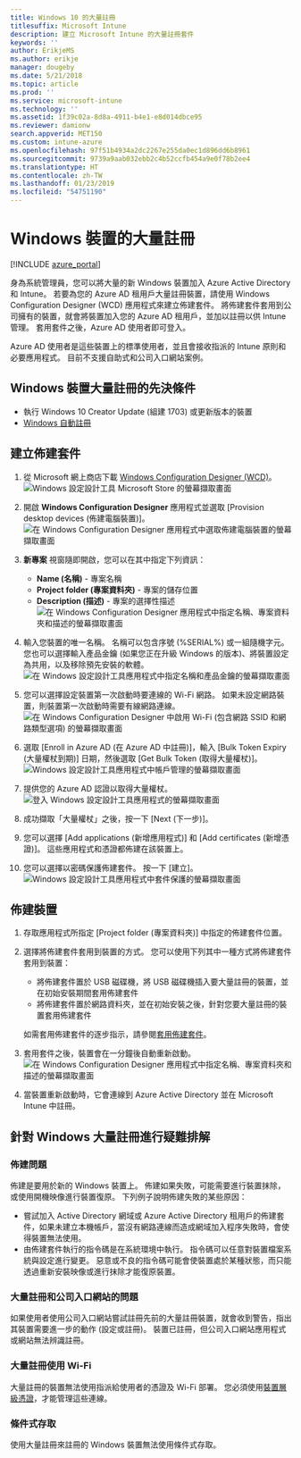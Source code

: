 ```yaml
---
title: Windows 10 的大量註冊
titlesuffix: Microsoft Intune
description: 建立 Microsoft Intune 的大量註冊套件
keywords: ''
author: ErikjeMS
ms.author: erikje
manager: dougeby
ms.date: 5/21/2018
ms.topic: article
ms.prod: ''
ms.service: microsoft-intune
ms.technology: ''
ms.assetid: 1f39c02a-8d8a-4911-b4e1-e8d014dbce95
ms.reviewer: damionw
search.appverid: MET150
ms.custom: intune-azure
ms.openlocfilehash: 97f51b4934a2dc2267e255da0ec1d896dd6b8961
ms.sourcegitcommit: 9739a9aab032ebb2c4b52ccfb454a9e0f78b2ee4
ms.translationtype: HT
ms.contentlocale: zh-TW
ms.lasthandoff: 01/23/2019
ms.locfileid: "54751190"
---
```

# <a name="bulk-enrollment-for-windows-devices"></a>Windows 裝置的大量註冊

[!INCLUDE [azure_portal](./includes/azure_portal.md)]

身為系統管理員，您可以將大量的新 Windows 裝置加入 Azure Active Directory 和 Intune。 若要為您的 Azure AD 租用戶大量註冊裝置，請使用 Windows Configuration Designer (WCD) 應用程式來建立佈建套件。 將佈建套件套用到公司擁有的裝置，就會將裝置加入您的 Azure AD 租用戶，並加以註冊以供 Intune 管理。 套用套件之後，Azure AD 使用者即可登入。

Azure AD 使用者是這些裝置上的標準使用者，並且會接收指派的 Intune 原則和必要應用程式。 目前不支援自助式和公司入口網站案例。

## <a name="prerequisites-for-windows-devices-bulk-enrollment"></a>Windows 裝置大量註冊的先決條件

- 執行 Windows 10 Creator Update (組建 1703) 或更新版本的裝置
- [Windows 自動註冊](windows-enroll.md#enable-windows-10-automatic-enrollment)

## <a name="create-a-provisioning-package"></a>建立佈建套件

1. 從 Microsoft 網上商店下載 [Windows Configuration Designer (WCD)](https://www.microsoft.com/store/apps/9nblggh4tx22)。
   ![Windows 設定設計工具 Microsoft Store 的螢幕擷取畫面](media/bulk-enroll-store.png)

2. 開啟 **Windows Configuration Designer** 應用程式並選取 [Provision desktop devices (佈建電腦裝置)]。
   ![在 Windows Configuration Designer 應用程式中選取佈建電腦裝置的螢幕擷取畫面](media/bulk-enroll-select.png)

3. **新專案** 視窗隨即開啟，您可以在其中指定下列資訊：
   - **Name (名稱)** - 專案名稱
   - **Project folder (專案資料夾)** - 專案的儲存位置
   - **Description (描述)** - 專案的選擇性描述 ![在 Windows Configuration Designer 應用程式中指定名稱、專案資料夾和描述的螢幕擷取畫面](media/bulk-enroll-name.png)

4. 輸入您裝置的唯一名稱。 名稱可以包含序號 (%SERIAL%) 或一組隨機字元。 您也可以選擇輸入產品金鑰 (如果您正在升級 Windows 的版本)、將裝置設定為共用，以及移除預先安裝的軟體。
   ![在 Windows 設定設計工具應用程式中指定名稱和產品金鑰的螢幕擷取畫面](media/bulk-enroll-device.png)

5. 您可以選擇設定裝置第一次啟動時要連線的 Wi-Fi 網路。  如果未設定網路裝置，則裝置第一次啟動時需要有線網路連線。
   ![在 Windows Configuration Designer 中啟用 Wi-Fi (包含網路 SSID 和網路類型選項) 的螢幕擷取畫面](media/bulk-enroll-network.png)

6. 選取 [Enroll in Azure AD (在 Azure AD 中註冊)]，輸入 [Bulk Token Expiry (大量權杖到期)] 日期，然後選取 [Get Bulk Token (取得大量權杖)]。
   ![Windows 設定設計工具應用程式中帳戶管理的螢幕擷取畫面](media/bulk-enroll-account.png)

7. 提供您的 Azure AD 認證以取得大量權杖。
   ![登入 Windows 設定設計工具應用程式的螢幕擷取畫面](media/bulk-enroll-cred.png)

8. 成功擷取「大量權杖」之後，按一下 [Next (下一步)]。

9. 您可以選擇 [Add applications (新增應用程式)] 和 [Add certificates (新增憑證)]。 這些應用程式和憑證都佈建在該裝置上。

10. 您可以選擇以密碼保護佈建套件。  按一下 [建立]。
    ![Windows 設定設計工具應用程式中套件保護的螢幕擷取畫面](media/bulk-enroll-create.png)

## <a name="provision-devices"></a>佈建裝置

1. 存取應用程式所指定 [Project folder (專案資料夾)] 中指定的佈建套件位置。

2. 選擇將佈建套件套用到裝置的方式。  您可以使用下列其中一種方式將佈建套件套用到裝置：
   - 將佈建套件置於 USB 磁碟機，將 USB 磁碟機插入要大量註冊的裝置，並在初始安裝期間套用佈建套件
   - 將佈建套件置於網路資料夾，並在初始安裝之後，針對您要大量註冊的裝置套用佈建套件

   如需套用佈建套件的逐步指示，請參閱[套用佈建套件](https://technet.microsoft.com/itpro/windows/configure/provisioning-apply-package)。

3. 套用套件之後，裝置會在一分鐘後自動重新啟動。
   ![在 Windows Configuration Designer 應用程式中指定名稱、專案資料夾和描述的螢幕擷取畫面](media/bulk-enroll-add.png)

4. 當裝置重新啟動時，它會連線到 Azure Active Directory 並在 Microsoft Intune 中註冊。

## <a name="troubleshooting-windows-bulk-enrollment"></a>針對 Windows 大量註冊進行疑難排解

### <a name="provisioning-issues"></a>佈建問題
佈建是要用於新的 Windows 裝置上。 佈建如果失敗，可能需要進行裝置抹除，或使用開機映像進行裝置復原。 下列例子說明佈建失敗的某些原因：

- 嘗試加入 Active Directory 網域或 Azure Active Directory 租用戶的佈建套件，如果未建立本機帳戶，當沒有網路連線而造成網域加入程序失敗時，會使得裝置無法使用。
- 由佈建套件執行的指令碼是在系統環境中執行。 指令碼可以任意對裝置檔案系統與設定進行變更。 惡意或不良的指令碼可能會使裝置處於某種狀態，而只能透過重新安裝映像或進行抹除才能復原裝置。

### <a name="problems-with-bulk-enrollment-and-company-portal"></a>大量註冊和公司入口網站的問題
如果使用者使用公司入口網站嘗試註冊先前的大量註冊裝置，就會收到警告，指出其裝置需要進一步的動作 (設定或註冊)。 裝置已註冊，但公司入口網站應用程式或網站無法辨識註冊。

### <a name="bulk-enrollment-with-wi-fi"></a>大量註冊使用 Wi-Fi 

大量註冊的裝置無法使用指派給使用者的憑證及 Wi-Fi 部署。 您必須使用[裝置層級憑證](certificates-configure.md)，才能管理這些連線。 

### <a name="conditional-access"></a>條件式存取
使用大量註冊來註冊的 Windows 裝置無法使用條件式存取。
